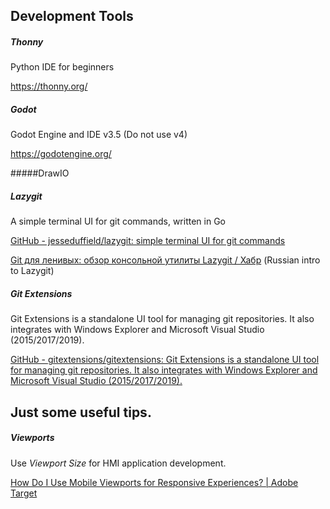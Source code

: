 ## Development Tools

##### Thonny

Python IDE for beginners

https://thonny.org/

##### Godot

Godot Engine and IDE v3.5  (Do not use v4)

https://godotengine.org/

#####DrawIO

 

##### Lazygit

A simple terminal UI for git commands, written in Go

[GitHub - jesseduffield/lazygit: simple terminal UI for git commands](https://github.com/jesseduffield/lazygit)

[Git для ленивых: обзор консольной утилиты Lazygit / Хабр](https://habr.com/ru/company/flant/blog/712874/)  (Russian intro to Lazygit)

##### Git Extensions

Git Extensions is a standalone UI tool for managing git repositories. It also integrates with Windows Explorer and Microsoft Visual Studio (2015/2017/2019).

[GitHub - gitextensions/gitextensions: Git Extensions is a standalone UI tool for managing git repositories. It also integrates with Windows Explorer and Microsoft Visual Studio (2015/2017/2019).](https://github.com/gitextensions/gitextensions)

## Just some useful tips.

##### Viewports

Use *Viewport Size* for HMI application development.

[How Do I Use Mobile Viewports for Responsive Experiences? | Adobe Target](https://experienceleague.adobe.com/docs/target/using/experiences/vec/mobile-viewports.html)
